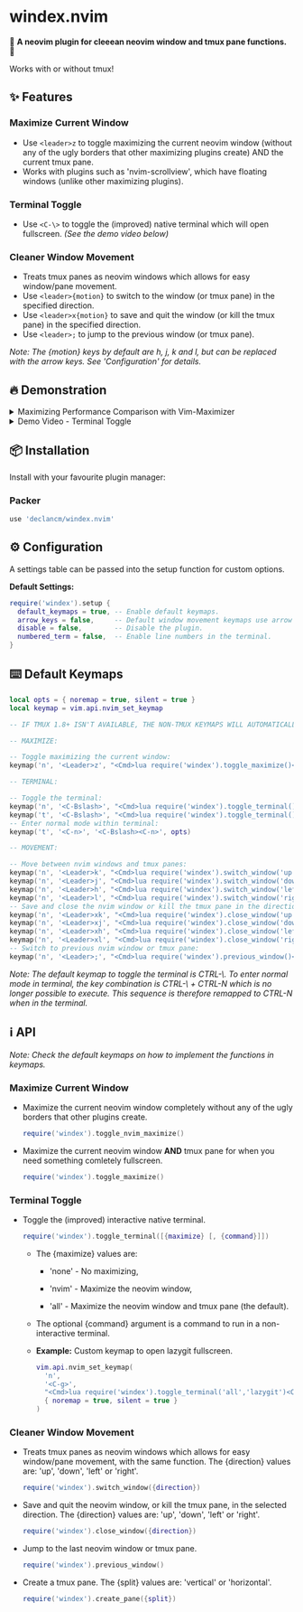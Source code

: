 # windex.nvim

🧼 __A neovim plugin for cleeean neovim window and tmux pane functions.__ 🧼

Works with or without tmux!

## ✨ Features

### Maximize Current Window

* Use `<leader>z` to toggle maximizing the current neovim window (without any of
  the ugly borders that other maximizing plugins create) AND the current
  tmux pane.
* Works with plugins such as 'nvim-scrollview', which have floating windows
  (unlike other maximizing plugins).

### Terminal Toggle

* Use `<C-\>` to toggle the (improved) native terminal which will open
  fullscreen. _(See the demo video below)_

### Cleaner Window Movement

* Treats tmux panes as neovim windows which allows for easy window/pane movement.
* Use `<leader>{motion}` to switch to the window (or tmux pane) in the specified 
  direction.
* Use `<leader>x{motion}` to save and quit the window (or kill the tmux pane) in
  the specified direction.
* Use `<leader>;` to jump to the previous window (or tmux pane).

_Note: The {motion} keys by default are h, j, k and l, but can be replaced
  with the arrow keys. See 'Configuration' for details._

## 🔥 Demonstration

<details>
<summary markdown="span">Maximizing Performance Comparison with Vim-Maximizer</summary>

<!-- A comparison of vim-maximizer and windex.nvim with maximizing a nvim window and a tmux pane split. -->

### vim-maximizer

Has weird thing in the top left where it didn't maximize properly and doesn't maximize the tmux pane. 🤢

![vim-maximizer](https://user-images.githubusercontent.com/90937622/159694125-322f371f-4334-4731-bf02-cfde05945654.png)

### windex.nvim

Perfectly maximizes the neovim window and tmux pane! 👑

![windex](https://user-images.githubusercontent.com/90937622/159694138-5b99ec1d-e860-42fb-9af6-ca23b98dda25.png)

</details>

<details>
<summary markdown="span">Demo Video - Terminal Toggle</summary>

### Nvim Window / Tmux Pane Movement and Terminal Toggle

https://user-images.githubusercontent.com/90937622/159681079-58f36668-e78b-41fa-b929-e9ebc9dd8d3b.mp4

</details>

## 📦 Installation

Install with your favourite plugin manager:

### Packer

```lua
use 'declancm/windex.nvim'
```

## ⚙️ Configuration

A settings table can be passed into the setup function for custom options.

__Default Settings:__

```lua
require('windex').setup {
  default_keymaps = true, -- Enable default keymaps.
  arrow_keys = false,     -- Default window movement keymaps use arrow keys instead of 'h,j,k,l'.
  disable = false,        -- Disable the plugin.
  numbered_term = false,  -- Enable line numbers in the terminal.
}
```

## ⌨️ Default Keymaps

```lua
local opts = { noremap = true, silent = true }
local keymap = vim.api.nvim_set_keymap

-- IF TMUX 1.8+ ISN'T AVAILABLE, THE NON-TMUX KEYMAPS WILL AUTOMATICALLY BE USED INSTEAD.

-- MAXIMIZE:

-- Toggle maximizing the current window:
keymap('n', '<Leader>z', "<Cmd>lua require('windex').toggle_maximize()<CR>", opts)

-- TERMINAL:

-- Toggle the terminal:
keymap('n', '<C-Bslash>', "<Cmd>lua require('windex').toggle_terminal()<CR>", opts)
keymap('t', '<C-Bslash>', "<Cmd>lua require('windex').toggle_terminal()<CR>", opts)
-- Enter normal mode within terminal:
keymap('t', '<C-n>', '<C-Bslash><C-n>', opts)

-- MOVEMENT:

-- Move between nvim windows and tmux panes:
keymap('n', '<Leader>k', "<Cmd>lua require('windex').switch_window('up')<CR>", opts)
keymap('n', '<Leader>j', "<Cmd>lua require('windex').switch_window('down')<CR>", opts)
keymap('n', '<Leader>h', "<Cmd>lua require('windex').switch_window('left')<CR>", opts)
keymap('n', '<Leader>l', "<Cmd>lua require('windex').switch_window('right')<CR>", opts)
-- Save and close the nvim window or kill the tmux pane in the direction selected:
keymap('n', '<Leader>xk', "<Cmd>lua require('windex').close_window('up')<CR>", opts)
keymap('n', '<Leader>xj', "<Cmd>lua require('windex').close_window('down')<CR>", opts)
keymap('n', '<Leader>xh', "<Cmd>lua require('windex').close_window('left')<CR>", opts)
keymap('n', '<Leader>xl', "<Cmd>lua require('windex').close_window('right')<CR>", opts)
-- Switch to previous nvim window or tmux pane:
keymap('n', '<Leader>;', "<Cmd>lua require('windex').previous_window()<CR>", opts)
```

_Note: The default keymap to toggle the terminal is CTRL-\\. To enter normal mode in
terminal, the key combination is CTRL-\\ + CTRL-N which is no longer possible to 
execute. This sequence is therefore remapped to CTRL-N when in the terminal._

## ℹ️ API

_Note: Check the default keymaps on how to implement the functions in keymaps._

### Maximize Current Window

* Maximize the current neovim window completely without any of the ugly borders
  that other plugins create.

  ```lua
  require('windex').toggle_nvim_maximize()
  ```

* Maximize the current neovim window __AND__ tmux pane for when you need something
  comletely fullscreen.

  ```lua
  require('windex').toggle_maximize()
  ```

### Terminal Toggle

* Toggle the (improved) interactive native terminal.

  ```lua
  require('windex').toggle_terminal([{maximize} [, {command}]])
  ```

  * The {maximize} values are:
  
    * 'none' - No maximizing,
    
    * 'nvim' - Maximize the neovim window,
    
    * 'all' - Maximize the neovim window and tmux pane (the default).

  * The optional {command} argument is a command to run in a non-interactive
    terminal.

  * __Example:__ Custom keymap to open lazygit fullscreen.

    ```lua
    vim.api.nvim_set_keymap(
      'n',
      '<C-g>',
      "<Cmd>lua require('windex').toggle_terminal('all','lazygit')<CR>",
      { noremap = true, silent = true }
    )
    ```

### Cleaner Window Movement

* Treats tmux panes as neovim windows which allows for easy window/pane movement,
  with the same function. The {direction} values are: 'up', 'down', 'left' or
  'right'.

  ```lua
  require('windex').switch_window({direction})
  ```

* Save and quit the neovim window, or kill the tmux pane, in the selected
  direction. The {direction} values are: 'up', 'down', 'left' or 'right'.

  ```lua
  require('windex').close_window({direction})
  ```

* Jump to the last neovim window or tmux pane.

  ```lua
  require('windex').previous_window()
  ```

* Create a tmux pane. The {split} values are: 'vertical' or 'horizontal'.

  ```lua
  require('windex').create_pane({split})
  ```
